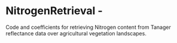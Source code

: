 # NitrogenRetrieval - 
Code and coefficients for retrieving Nitrogen content from Tanager reflectance data over agricultural vegetation landscapes.
